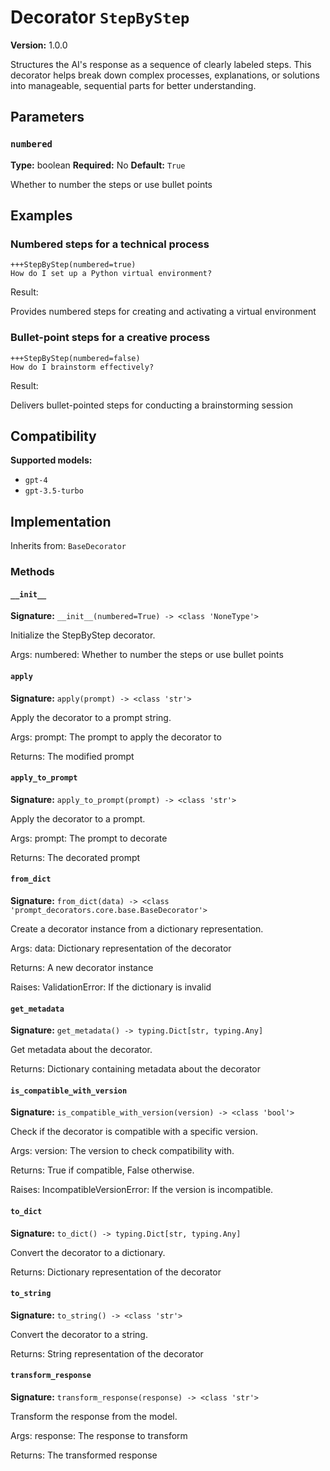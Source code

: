 # Decorator `StepByStep`

**Version:** 1.0.0

Structures the AI's response as a sequence of clearly labeled steps. This decorator helps break down complex processes, explanations, or solutions into manageable, sequential parts for better understanding.

## Parameters

### `numbered`

**Type:** boolean
**Required:** No
**Default:** `True`

Whether to number the steps or use bullet points

## Examples

### Numbered steps for a technical process

```
+++StepByStep(numbered=true)
How do I set up a Python virtual environment?
```

Result:

Provides numbered steps for creating and activating a virtual environment

### Bullet-point steps for a creative process

```
+++StepByStep(numbered=false)
How do I brainstorm effectively?
```

Result:

Delivers bullet-pointed steps for conducting a brainstorming session

## Compatibility

**Supported models:**

- `gpt-4`
- `gpt-3.5-turbo`

## Implementation

Inherits from: `BaseDecorator`

### Methods

#### `__init__`

**Signature:** `__init__(numbered=True) -> <class 'NoneType'>`

Initialize the StepByStep decorator.

Args:
    numbered: Whether to number the steps or use bullet points

#### `apply`

**Signature:** `apply(prompt) -> <class 'str'>`

Apply the decorator to a prompt string.

Args:
    prompt: The prompt to apply the decorator to


Returns:
    The modified prompt

#### `apply_to_prompt`

**Signature:** `apply_to_prompt(prompt) -> <class 'str'>`

Apply the decorator to a prompt.

Args:
    prompt: The prompt to decorate

Returns:
    The decorated prompt

#### `from_dict`

**Signature:** `from_dict(data) -> <class 'prompt_decorators.core.base.BaseDecorator'>`

Create a decorator instance from a dictionary representation.

Args:
    data: Dictionary representation of the decorator

Returns:
    A new decorator instance

Raises:
    ValidationError: If the dictionary is invalid

#### `get_metadata`

**Signature:** `get_metadata() -> typing.Dict[str, typing.Any]`

Get metadata about the decorator.

Returns:
    Dictionary containing metadata about the decorator

#### `is_compatible_with_version`

**Signature:** `is_compatible_with_version(version) -> <class 'bool'>`

Check if the decorator is compatible with a specific version.

Args:
    version: The version to check compatibility with.


Returns:
    True if compatible, False otherwise.


Raises:
    IncompatibleVersionError: If the version is incompatible.

#### `to_dict`

**Signature:** `to_dict() -> typing.Dict[str, typing.Any]`

Convert the decorator to a dictionary.

Returns:
    Dictionary representation of the decorator

#### `to_string`

**Signature:** `to_string() -> <class 'str'>`

Convert the decorator to a string.

Returns:
    String representation of the decorator

#### `transform_response`

**Signature:** `transform_response(response) -> <class 'str'>`

Transform the response from the model.

Args:
    response: The response to transform

Returns:
    The transformed response
